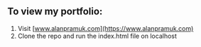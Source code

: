 ## To view my portfolio: 
1. Visit [www.alanpramuk.com](https://www.alanpramuk.com)
2. Clone the repo and run the index.html file on localhost

